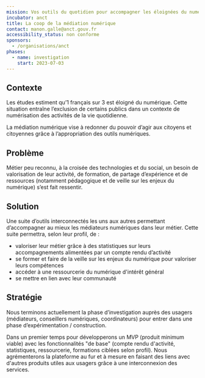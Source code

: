 ```yaml
---
mission: Vos outils du quotidien pour accompagner les éloignées du numérique.
incubator: anct
title: La coop de la médiation numérique
contact: manon.galle@anct.gouv.fr
accessibility_status: non conforme
sponsors:
  - /organisations/anct
phases:
  - name: investigation
    start: 2023-07-03
---
```

## Contexte

Les études estiment qu’1 français sur 3 est éloigné du numérique. Cette situation entraîne l’exclusion de certains publics dans un contexte de numérisation des activités de la vie quotidienne. 

La médiation numérique vise à redonner du pouvoir d’agir aux citoyens et citoyennes grâce à l’appropriation des outils numériques.

## Problème

Métier peu reconnu, à la croisée des technologies et du social, un besoin de valorisation de leur activité, de formation, de partage d’expérience et de ressources (notamment pédagogique et de veille sur les enjeux du numérique) s’est fait ressentir.

## Solution

Une suite d’outils interconnectés les uns aux autres permettant d’accompagner au mieux les médiateurs numériques dans leur métier. Cette suite permettra, selon leur profil, de :
- valoriser leur métier grâce à des statistiques sur leurs accompagnements alimentées par un compte rendu d’activité
- se former et faire de la veille sur les enjeux du numérique pour valoriser leurs compétences
- accéder à une ressourcerie du numérique d'intérêt général
- se mettre en lien avec leur communauté 


## Stratégie

Nous terminons actuellement la phase d’investigation auprès des usagers (médiateurs, conseillers numériques, coordinateurs) pour entrer dans une phase d’expérimentation / construction.

Dans un premier temps pour développerons un MVP (produit minimum viable) avec les fonctionnalités "de base" (compte rendu d'activité, statistiques, ressourcerie, formations ciblées selon profil).
Nous agrémenterons la plateforme au fur et à mesure en faisant des liens avec d'autres produits utiles aux usagers grâce à une interconnexion des services.